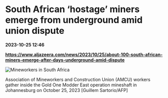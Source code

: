 # South African ‘hostage’ miners emerge from underground amid union dispute

**2023-10-25 12:46**

**https://www.aljazeera.com/news/2023/10/25/about-100-south-african-miners-emerge-after-days-underground-amid-dispute**

![Mineworkers in South Africa](https://www.aljazeera.com/wp-content/uploads/2023/10/33Z42Y4-highres-1698228454.jpg?resize=770%2C513&quality=80)

Association of Mineworkers and Construction Union (AMCU) workers gather inside the Gold One Modder East operation mineshaft in Johannesburg on October 25, 2023 \[Guillem Sartorio/AFP\]